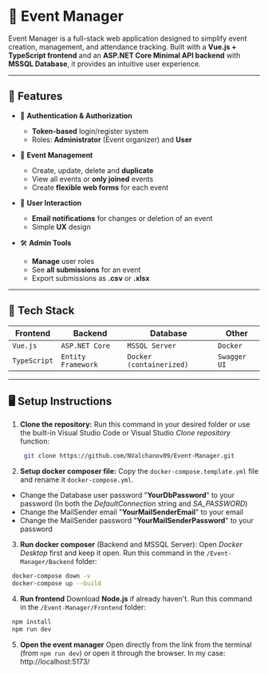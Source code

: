 
# 📅 Event Manager

Event Manager is a full-stack web application designed to simplify event creation, management, and attendance tracking. Built with a **Vue.js + TypeScript frontend** and an **ASP.NET Core Minimal API backend** with **MSSQL Database**, it provides an intuitive user experience.

---

## 🚀 Features

- 🔐 **Authentication & Authorization**
  - **Token-based** login/register system
  - Roles: **Administrator** (Event organizer) and **User**

- 📅 **Event Management**
  - Create, update, delete and **duplicate**
  - View all events or **only joined** events
  - Create **flexible web forms** for each event

- 👥 **User Interaction**
  - **Email notifications** for changes or deletion of an event
  - Simple **UX** design

- 🛠️ **Admin Tools**
  - **Manage** user roles
  - See **all submissions** for an event
  - Export submissions as **.csv** or **.xlsx**

---

## 🧱 Tech Stack

| Frontend  | Backend             | Database | Other            |
|-----------|---------------------|----------|------------------|
| `Vue.js`       | `ASP.NET Core`       | `MSSQL Server` | `Docker` |
| `TypeScript` | `Entity Framework` |   `Docker (containerized)`     | `Swagger UI`     |

---

## 🖥️ Setup Instructions

1. **Clone the repository:**
Run this command in your desired folder or use the built-in Visual Studio Code or Visual Studio *Clone repository* function:

   ```bash
    git clone https://github.com/NValchanov09/Event-Manager.git
   ```
2. **Setup docker composer file:**
Copy the `docker-compose.template.yml` file and rename it `docker-compose.yml`. 
- Change the Database user password "**YourDbPassword**" to your password (In both the *DefaultConnection* string and *SA_PASSWORD*)
- Change the MailSender email "**YourMailSenderEmail**" to your email
- Change the MailSender password "**YourMailSenderPassword**" to your password

3. **Run docker composer** (Backend and MSSQL Server):
Open *Docker Desktop* first and keep it open.
Run this command in the `/Event-Manager/Backend` folder:

 ```bash
  docker-compose down -v
  docker-compose up --build
   ```
4. **Run frontend**
Download **Node.js** if already haven't.
Run this command in the `/Event-Manager/Frontend` folder:
```bash
 npm install
 npm run dev
```
5. **Open the event manager**
Open directly from the link from the terminal (from `npm run dev`) or open it through the browser. In my case: http://localhost:5173/

